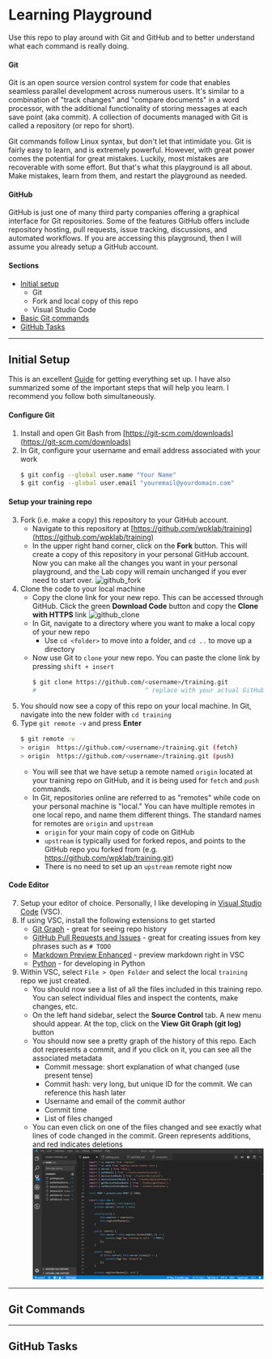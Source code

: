 # Learning Playground

Use this repo to play around with Git and GitHub and to better understand what each command is really doing.

#### Git
Git is an open source version control system for code that enables seamless parallel development across numerous users. It's similar to a combination of "track changes" and "compare documents" in a word processor, with the additional functionality of storing messages at each save point (aka commit). A collection of documents managed with Git is called a repository (or repo for short).

Git commands follow Linux syntax, but don't let that intimidate you. Git is fairly easy to learn, and is extremely powerful. However, with great power comes the potential for great mistakes. Luckily, most mistakes are recoverable with some effort. But that's what this playground is all about. Make mistakes, learn from them, and restart the playground as needed. 

#### GitHub
GitHub is just one of many third party companies offering a graphical interface for Git repositories. Some of the features GitHub offers include repository hosting, pull requests, issue tracking, discussions, and automated workflows. If you are accessing this playground, then I will assume you already setup a GitHub account.

#### Sections
- [Initial setup](#initial-setup)
    - Git
    - Fork and local copy of this repo
    - Visual Studio Code
- [Basic Git commands](#git-commands)
- [GitHub Tasks](#github-tasks)

---
## Initial Setup
This is an excellent [Guide](https://docs.github.com/en/github/getting-started-with-github) for getting everything set up. I have also summarized some of the important steps that will help you learn. I recommend you follow both simultaneously.

#### Configure Git
1. Install and open Git Bash from [https://git-scm.com/downloads](https://git-scm.com/downloads)
0. In Git, configure your username and email address associated with your work
    ```bash
    $ git config --global user.name "Your Name"
    $ git config --global user.email "youremail@yourdomain.com"
    ```
#### Setup your training repo
3. Fork (i.e. make a copy) this repository to your GitHub account. 
    - Navigate to this repository at [https://github.com/wpklab/training](https://github.com/wpklab/training)
    - In the upper right hand corner, click on the **Fork** button. This will create a copy of this repository in your personal GitHub account. Now you can make all the changes you want in your personal playground, and the Lab copy will remain unchanged if you ever need to start over.
    ![github_fork](https://docs.github.com/assets/images/help/repository/fork_button.jpg)
0. Clone the code to your local machine
    - Copy the clone link for your new repo. This can be accessed through GitHub. Click the green **Download Code** button and copy the **Clone with HTTPS** link
    ![github_clone](https://docs.github.com/assets/images/help/repository/https-url-clone.png)
    - In Git, navigate to a directory where you want to make a local copy of your new repo
        - Use `cd <folder>` to move into a folder, and `cd ..` to move up a directory
    - Now use Git to `clone` your new repo. You can paste the clone link by pressing `shift + insert`
        ```bash
        $ git clone https://github.com/<username>/training.git
        #                              ^ replace with your actual GitHub username
        ```
0. You should now see a copy of this repo on your local machine. In Git, navigate into the new folder with `cd training`
0. Type `git remote -v` and press **Enter**
    ```bash
    $ git remote -v
    > origin  https://github.com/<username>/training.git (fetch)
    > origin  https://github.com/<username>/training.git (push)
    ```
    - You will see that we have setup a remote named `origin` located at your training repo on GitHub, and it is being used for `fetch` and `push` commands.
    - In Git, repositories online are referred to as "remotes" while code on your personal machine is "local." You can have multiple remotes in one local repo, and name them different things. The standard names for remotes are `origin` and `upstream`
        - `origin` for your main copy of code on GitHub
        - `upstream` is typically used for forked repos, and points to the GitHub repo you forked from (e.g. https://github.com/wpklab/training.git)
        - There is no need to set up an `upstream` remote right now

#### Code Editor
7. Setup your editor of choice. Personally, I like developing in [Visual Studio Code](https://code.visualstudio.com/) (VSC). 
0. If using VSC, install the following extensions to get started
    - [Git Graph](https://marketplace.visualstudio.com/items?itemName=mhutchie.git-graph) - great for seeing repo history
    - [GitHub Pull Requests and Issues](https://marketplace.visualstudio.com/items?itemName=GitHub.vscode-pull-request-github) - great for creating issues from key phrases such as `# TODO`
    - [Markdown Preview Enhanced](https://marketplace.visualstudio.com/items?itemName=shd101wyy.markdown-preview-enhanced) - preview markdown right in VSC
    - [Python](https://marketplace.visualstudio.com/items?itemName=ms-python.python) - for developing in Python
0. Within VSC, select `File > Open Folder` and select the local `training` repo we just created.
    - You should now see a list of all the files included in this training repo. You can select individual files and inspect the contents, make changes, etc.
    - On the left hand sidebar, select the **Source Control** tab. A new menu should appear. At the top, click on the **View Git Graph (git log)** button
    - You should now see a pretty graph of the history of this repo. Each dot represents a commit, and if you click on it, you can see all the associated metadata
        - Commit message: short explanation of what changed (use present tense)
        - Commit hash: very long, but unique ID for the commit. We can reference this hash later
        - Username and email of the commit author
        - Commit time
        - List of files changed
    - You can even click on one of the files changed and see exactly what lines of code changed in the commit. Green represents additions, and red indicates deletions
    ![from_git_graph](https://github.com/mhutchie/vscode-git-graph/raw/master/resources/demo.gif)
---
## Git Commands



---
## GitHub Tasks